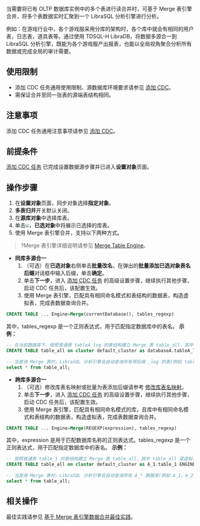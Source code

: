 当需要将已有 OLTP 数据库实例中的多个表进行读合并时，可基于 Merge 表引擎合并，将多个表数据实时汇聚到一个 LibraSQL 分析引擎进行分析。

例如：在游戏行业中，各个游戏服采用分库的架构时，各个库中就会有相同的用户表，日志表，道具表等。通过使用 TDSQL-H LibraDB，将数据多源合一到 LibraSQL 分析引擎，既能为各个游戏服产出报表，也能以全局视角聚合分析所有数据或完成全局的审计需要。

## 使用限制
- 添加 CDC 任务通用使用限制、源数据库环境要求请参见 [添加 CDC](https://cloud.tencent.com/document/product/1488/63678)。
- 需保证合并至同一张表的源端表结构相同。

## 注意事项
添加 CDC 任务通用注意事项请参见 [添加 CDC](https://cloud.tencent.com/document/product/1488/63678)。

## 前提条件
[添加 CDC 任务](https://cloud.tencent.com/document/product/1488/63678) 已完成设置数据源步骤并已进入**设置对象**页面。

## 操作步骤
1. 在**设置对象**页面，同步对象选择**指定对象**。
2. **多表归并**开关默认关闭。
3. 在**源库对象**中选择库表。
4. 单击<img src="https://qcloudimg.tencent-cloud.cn/raw/a5a9e29bbdc569bfe45a64837fe87aba.png"  style="zoom:60%;">，**已选对象**中将展示已选择的库表。
5. 使用 Merge 表引擎合并，支持以下两种方式。
>?Merge 表引擎详细说明请参见 [Merge Table Engine](https://clickhouse.com/docs/en/engines/table-engines/special/merge/)。
>
  - **同库多源合一**
     1. （可选）在**已选对象**右侧单击**批量改名**，在弹出的**批量添加已选对象表名后缀**对话框中输入后缀，单击**确定**。
     2. 单击**下一步**，进入 [添加 CDC 任务](https://cloud.tencent.com/document/product/1488/63678) 的高级设置步骤，继续执行其他步骤，启动 CDC 任务后，该配置生效。
     3. 使用 Merge 表引擎，匹配具有相同命名模式和表结构的数据表，构造虚拟表，完成表数据查询合并。
```sql
CREATE TABLE ... Engine=Merge(currentDatabase(), tables_regexp)
```
其中，tables_regexp 是一个正则表达式，用于匹配指定数据库中的表名。
**示例：**
```sql
-- 在当前数据库下，按照普通表 tableA_log 的表结构建立 Merge 表 table_all，其中 table_all 是虚拟表， .*_log 匹配当前数据库中表名的正则表达式
CREATE TABLE table_all on cluster default_cluster as databaseA.tableA_log  Engine=Merge(currentDatabase(), '.*_log') ;
                     
-- 当查询 Merge 表时，LibraSQL 分析引擎会自动查询所有带后缀 _log 的表(例如 tableA_log、tableB_log、tableC_log、tableD_log)，将结果汇聚返回
select * from table_all;
```
   - **跨库多源合一**
     1. （可选）修改库表名映射或批量为表添加后缀请参考 [修改库表名映射](https://cloud.tencent.com/document/product/1488/63694)。
     2. 单击**下一步**，进入 [添加 CDC 任务](https://cloud.tencent.com/document/product/1488/63678) 的高级设置步骤，继续执行其他步骤，启动 CDC 任务后，该配置生效。
     3. 使用 Merge 表引擎，匹配具有相同命名模式的库，且库中有相同命名模式和表结构的数据表，构造虚拟表，完成表数据查询合并。
```sql
CREATE TABLE ... Engine=Merge(REGEXP(expression), tables_regexp)
```
其中，expression 是用于匹配数据库名称的正则表达式。tables_regexp 是一个正则表达式，用于匹配指定数据库中的表名。
**示例：**
```sql
-- 按照普通表 table_1 的表结构建立 Merge 表 table_all，其中 table_all 是虚拟表，A_* 匹配数据库名称的正则表达式，table_1 匹配数据库中表名的正则表达式
CREATE TABLE table_all on cluster default_cluster as A_1.table_1 ENGINE=Merge(REGEXP('A_*'), 'table_1');
                
-- 当查询 Merge 表时，LibraSQL 分析引擎会自动查询所有 A_* 数据库(例如 A_1、A_2)中命名为 table_1 的表，将结果汇聚返回
select * from table_all;
```
 
## 相关操作
最佳实践请参见 [基于 Merge 表引擎数据合并最佳实践](https://cloud.tencent.com/document/product/1488/74333)。

